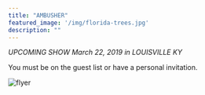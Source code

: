 ```yaml
---
title: "AMBUSHER"
featured_image: '/img/florida-trees.jpg'
description: ""
---
```


*UPCOMING SHOW March 22, 2019 in LOUISVILLE KY*

You must be on the guest list or have a personal invitation. 

![flyer](/img/22mar19-flyer-2.png)


